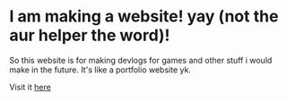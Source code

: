 # I am making a website! yay (not the aur helper the word)!

So this website is for making devlogs for games and other stuff i would make in the future. It's like a portfolio website yk.

Visit it [here](https://lukaselias.lundmajland.dk)
